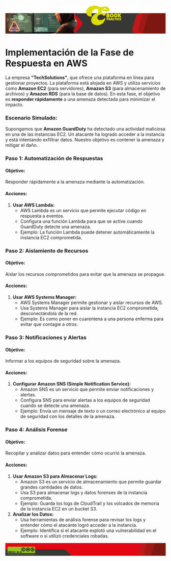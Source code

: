 ![M1](https://github.com/Grandote58/CloudSafeGuard/blob/main/Recursos/Recurso%201%402Menbrete1.png)

# **Implementación de la Fase de Respuesta en AWS**

La empresa **"TechSolutions"**, que ofrece una plataforma en línea para gestionar proyectos. La plataforma está alojada en AWS y utiliza servicios como **Amazon EC2** (para servidores), **Amazon S3** (para almacenamiento de archivos) y **Amazon RDS** (para la base de datos). En esta fase, el objetivo es **responder rápidamente** a una amenaza detectada para minimizar el impacto.

### **Escenario Simulado:**

Supongamos que **Amazon GuardDuty** ha detectado una actividad maliciosa en una de las instancias EC2. Un atacante ha logrado acceder a la instancia y está intentando exfiltrar datos. Nuestro objetivo es contener la amenaza y mitigar el daño.

### **Paso 1: Automatización de Respuestas**

#### **Objetivo:**

Responder rápidamente a la amenaza mediante la automatización.

#### **Acciones:**

1. **Usar AWS Lambda:**
   - AWS Lambda es un servicio que permite ejecutar código en respuesta a eventos.
   - Configura una función Lambda para que se active cuando GuardDuty detecte una amenaza.
   - Ejemplo: La función Lambda puede detener automáticamente la instancia EC2 comprometida.

### **Paso 2: Aislamiento de Recursos**

#### **Objetivo:**

Aislar los recursos comprometidos para evitar que la amenaza se propague.

#### **Acciones:**

1. **Usar AWS Systems Manager:**
   - AWS Systems Manager permite gestionar y aislar recursos de AWS.
   - Usa Systems Manager para aislar la instancia EC2 comprometida, desconectándola de la red.
   - Ejemplo: Es como poner en cuarentena a una persona enferma para evitar que contagie a otros.

### **Paso 3: Notificaciones y Alertas**

#### **Objetivo:**

Informar a los equipos de seguridad sobre la amenaza.

#### **Acciones:**

1. **Configurar Amazon SNS (Simple Notification Service):**
   - Amazon SNS es un servicio que permite enviar notificaciones y alertas.
   - Configura SNS para enviar alertas a los equipos de seguridad cuando se detecte una amenaza.
   - Ejemplo: Envía un mensaje de texto o un correo electrónico al equipo de seguridad con los detalles de la amenaza.

### **Paso 4: Análisis Forense**

#### **Objetivo:**

Recopilar y analizar datos para entender cómo ocurrió la amenaza.

#### **Acciones:**

1. **Usar Amazon S3 para Almacenar Logs:**
   - Amazon S3 es un servicio de almacenamiento que permite guardar grandes cantidades de datos.
   - Usa S3 para almacenar logs y datos forenses de la instancia comprometida.
   - Ejemplo: Guarda los logs de CloudTrail y los volcados de memoria de la instancia EC2 en un bucket S3.
2. **Analizar los Datos:**
   - Usa herramientas de análisis forense para revisar los logs y entender cómo el atacante logró acceder a la instancia.
   - Ejemplo: Identifica si el atacante explotó una vulnerabilidad en el software o si utilizó credenciales robadas.

![M2](https://github.com/Grandote58/CloudSafeGuard/blob/main/Recursos/Recurso%203%402Menbrete2.png)